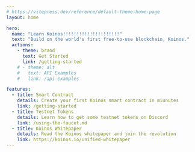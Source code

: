 ```yaml
---
# https://vitepress.dev/reference/default-theme-home-page
layout: home

hero:
  name: "Learn Koinos!!!!!!!!!!!!!!!!!!!!!"
  text: "Build on the world's first free-to-use blockchain, Koinos."
  actions:
    - theme: brand
      text: Get Started
      link: /getting-started
    # - theme: alt
    #   text: API Examples
    #   link: /api-examples

features:
  - title: Smart Contract
    details: Create your first Koinos smart contract in miunutes
    link: /getting-started
  - title: Testnet Tokens
    details: Learn how to get some testnet tokens on Discord
    link: /using-the-faucet.md
  - title: Koinos Whitepaper
    details: Read the Koinos whitepaper and join the revolution
    link: https://koinos.io/unified-whitepaper
---
```

